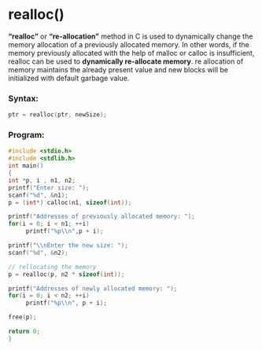 # realloc()

**“realloc”** or **“re-allocation”** method in C is used to dynamically change the memory allocation of a previously allocated memory. In other words, if the memory previously allocated with the help of malloc or calloc is insufficient, realloc can be used to **dynamically re-allocate memory**. re allocation of memory maintains the already present value and new blocks will be initialized with default garbage value.

### **Syntax:**

```c
ptr = realloc(ptr, newSize);
```

### Program:

```c
#include <stdio.h>
#include <stdlib.h>
int main()
{
int *p, i , n1, n2;
printf("Enter size: ");
scanf("%d", &n1);
p = (int*) calloc(n1, sizeof(int));

printf("Addresses of previously allocated memory: ");
for(i = 0; i < n1; ++i)
     printf("%p\\n",p + i);

printf("\\nEnter the new size: ");
scanf("%d", &n2);

// rellocating the memory
p = realloc(p, n2 * sizeof(int));

printf("Addresses of newly allocated memory: ");
for(i = 0; i < n2; ++i)
     printf("%p\\n", p + i);

free(p);

return 0;
}
```